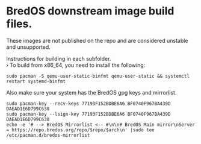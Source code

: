 # BredOS downstream image build files.

These images are not published on the repo and are considered unstable and unsupported.</br>

Instructions for building in each subfolder.</br>
› To build from x86_64, you need to install the following:
```
sudo pacman -S qemu-user-static-binfmt qemu-user-static && systemctl restart systemd-binfmt
```
Also make sure your system has the BredOS gpg keys and mirrorlist.
```
sudo pacman-key --recv-keys 77193F152BDBE6A6 BF0740F967BA439D DAEAD1E6D799C638
sudo pacman-key --lsign-key 77193F152BDBE6A6 BF0740F967BA439D DAEAD1E6D799C638
echo -e '# --> BredOS Mirrorlist <-- #\n\n# BredOS Main mirror\nServer = https://repo.bredos.org/repo/$repo/$arch\n' |sudo tee /etc/pacman.d/bredos-mirrorlist
```
